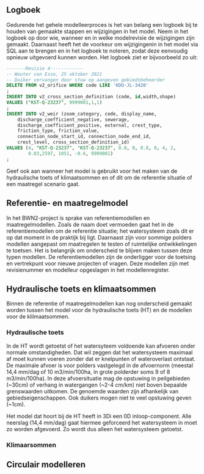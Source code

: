 ## **Logboek**
Gedurende het gehele modelleerproces is het van belang een logboek bij te houden van gemaakte stappen en wijzigingen in het model. Neem in het logboek op door wie, wanneer en in welke modelrevisie de wijzigingen zijn gemaakt. Daarnaast heeft het de voorkeur om wijzigingenin in het model via SQL aan te brengen en in het logboek te noteren, zodat deze eenvoudig opnieuw uitgevoerd kunnen worden. Het logboek ziet er bijvoorbeeld zo uit:

``` sql
-------Revisie 4------------
-- Wouter van Esse, 25 oktober 2021
-- Duiker vervangen door stuw op aangeven gebiedsbeheerder
DELETE FROM v2_orifice WHERE code LIKE 'KDU-JL-3420'
;
INSERT INTO v2_cross_section_definition (code, id,width,shape)
VALUES ("KST-Q-23237", 9999001,1,1)
;
INSERT INTO v2_weir (zoom_category, code, display_name,
    discharge_coefficient_negative, sewerage, 
    discharge_coefficient_positive, external, crest_type, 
    friction_type, friction_value,
	connection_node_start_id, connection_node_end_id, 
    crest_level, cross_section_definition_id) 
VALUES (4, "KST-Q-23237", "KST-Q-23237", 0.8, 0, 0.8, 0, 4, 2, 
        0.03,2597, 1051, -0.6, 9999001)
;
```
Geef ook aan wanneer het model is gebruikt voor het maken van de hydraulische toets of klimaatsommen en of dit om de referentie situatie of een maatregel scenario gaat.

## **Referentie- en maatregelmodel**
In het BWN2-project is sprake van referentiemodellen en maatregelmodellen. Zoals de naam doet vermoeden gaat het in de referentiemodellen om de referentie situatie; het watersysteem zoals dit er op dat moment in de praktijk bij ligt. Daarnaast zijn voor sommige polders modellen aangepast om maatregelen te testen of ruimtelijke ontwikkelingen te toetsen. Het is belangrijk om onderscheid te blijven maken tussen deze typen modellen. De referentiemodellen zijn de onderligger voor de toetsing en vertrekpunt voor nieuwe projecten of vragen. Deze modellen zijn met revisienummer en modelleur opgeslagen in het modellenregister.

## **Hydraulische toets en klimaatsommen**
Binnen de referentie of maatregelmodellen kan nog onderscheid gemaakt worden tussen het model voor de hydraulische toets (HT) en de modellen voor de klilmaatsommen.

### Hydraulische toets
In de HT wordt getoetst of het watersyteem voldoende kan afvoeren onder normale omstandigheden. Dat wil zeggen dat het watersysteem maximaal af moet kunnen voeren zonder dat er knelpunten of wateroverlast ontstaat. De maximale afvoer is voor polders vastgelegd in de afvoernorm (meestal 14,4 mm/dag of 10 m3/min/100ha, in grote polderder soms 9 of 8 m3/min/100ha). In deze afvoersituatie mag de opstuwing in peilgebieden (~30cm) of verhang in watergangen (~2-4 cm/km) niet boven bepaalde grenswaarden uitkomen. De genoemde waarden zijn afhankelijk van gebiedseigenschappen. Ook duikers mogen niet te veel opstuwing geven (~1cm). 

Het model dat hoort bij de HT heeft in 3Di een 0D inloop-component. Alle neerslag (14,4 mm/dag) gaat hiermee geforceerd het watersysteem in moet zo worden afgevoerd. Zo wordt dus alleen het watersysteem getoetst.

### Klimaarsommen

## **Circulair modelleren**


<!---
TODO
-->